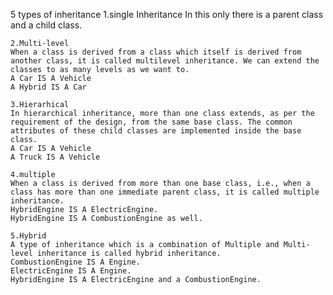 5 types of inheritance
    1.single Inheritance
    In this only there is a parent class and a child class.
    
    2.Multi-level
    When a class is derived from a class which itself is derived from another class, it is called multilevel inheritance. We can extend the classes to as many levels as we want to.
    A Car IS A Vehicle
    A Hybrid IS A Car

    3.Hierarhical
    In hierarchical inheritance, more than one class extends, as per the requirement of the design, from the same base class. The common attributes of these child classes are implemented inside the base class.
    A Car IS A Vehicle
    A Truck IS A Vehicle

    4.multiple
    When a class is derived from more than one base class, i.e., when a class has more than one immediate parent class, it is called multiple inheritance.
    HybridEngine IS A ElectricEngine.
    HybridEngine IS A CombustionEngine as well.

    5.Hybrid
    A type of inheritance which is a combination of Multiple and Multi-level inheritance is called hybrid inheritance.
    CombustionEngine IS A Engine.
    ElectricEngine IS A Engine.
    HybridEngine IS A ElectricEngine and a CombustionEngine.
